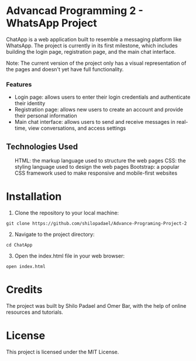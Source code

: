 # Advancad Programming 2 - WhatsApp Project
<p>ChatApp is a web application built to resemble a messaging platform like WhatsApp. The project is currently in its first milestone, which includes building the login page, registration page, and the main chat interface.

Note: The current version of the project only has a visual representation of the pages and doesn't yet have full functionality.
</p>

<h3>Features</h3>
<ul>
  <li>Login page: allows users to enter their login credentials and authenticate their identity</li>
  <li>Registration page: allows new users to create an account and provide their personal information</li>
  <li>Main chat interface: allows users to send and receive messages in real-time, view conversations, and access settings</li>
</ul>
    
<h2>Technologies Used</h2>
<ul>
  <il>HTML: the markup language used to structure the web pages</il>
  <il>CSS: the styling language used to design the web pages</il>
  <il>Bootstrap: a popular CSS framework used to make responsive and mobile-first websites</il>
</ul>
<h1>Installation</h1>
<ol>
	<li>Clone the repository to your local machine:</li>
</ol>
<code>git clone https://github.com/shilopadael/Advance-Programing-Project-2</code>
<ol start="2">
	<li>Navigate to the project directory:</li>
</ol>
<code>cd ChatApp</code>
<ol start="3">
	<li>Open the index.html file in your web browser:</li>
</ol>
<code>open index.html</code>


<h1>Credits</h1>
<p>The project was built by Shilo Padael and Omer Bar, with the help of online resources and tutorials.</p>

<h1>License</h1>
<p>This project is licensed under the MIT License.</p>

